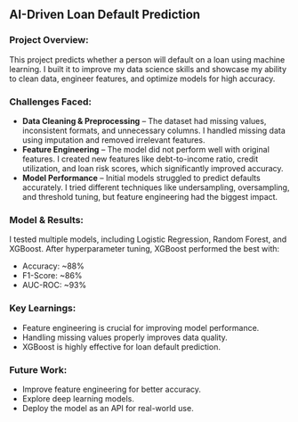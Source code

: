 ## **AI-Driven Loan Default Prediction**

### **Project Overview:**
This project predicts whether a person will default on a loan using machine learning. I built it to improve my data science skills and showcase my ability to clean data, engineer features, and optimize models for high accuracy.

### **Challenges Faced:**
- **Data Cleaning & Preprocessing** – The dataset had missing values, inconsistent formats, and unnecessary columns. I handled missing data using imputation and removed irrelevant features.
- **Feature Engineering** – The model did not perform well with original features. I created new features like debt-to-income ratio, credit utilization, and loan risk scores, which significantly improved accuracy.
- **Model Performance** – Initial models struggled to predict defaults accurately. I tried different techniques like undersampling, oversampling, and threshold tuning, but feature engineering had the biggest impact.

### **Model & Results:**
I tested multiple models, including Logistic Regression, Random Forest, and XGBoost. After hyperparameter tuning, XGBoost performed the best with:
- Accuracy: ~88%
- F1-Score: ~86%
- AUC-ROC: ~93%

### **Key Learnings:**
- Feature engineering is crucial for improving model performance.
- Handling missing values properly improves data quality.
- XGBoost is highly effective for loan default prediction.

### **Future Work:**
- Improve feature engineering for better accuracy.
- Explore deep learning models.
- Deploy the model as an API for real-world use.
